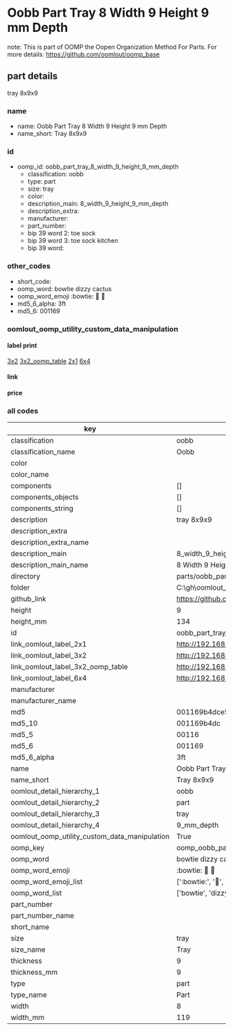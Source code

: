 # Oobb Part Tray 8 Width 9 Height 9 mm Depth  

note: This is part of OOMP the Oopen Organization Method For Parts. For more details: https://github.com/oomlout/oomp_base

##  part details
  



tray 8x9x9



### name
* name: Oobb Part Tray 8 Width 9 Height 9 mm Depth
* name_short: Tray 8x9x9 
### id
* oomp_id: oobb_part_tray_8_width_9_height_9_mm_depth
  * classification: oobb
  * type: part
  * size: tray
  * color: 
  * description_main: 8_width_9_height_9_mm_depth
  * description_extra: 
  * manufacturer: 
  * part_number: 
  * bip 39 word 2: toe sock
  * bip 39 word 3: toe sock kitchen
  * bip 39 word: 

### other_codes
* short_code: 
* oomp_word: bowtie dizzy cactus
* oomp_word_emoji :bowtie: :dizzy: :cactus:
* md5_6_alpha: 3ft
* md5_6: 001169






### oomlout_oomp_utility_custom_data_manipulation
#### label print
[3x2](http://192.168.1.245:1112/?label=oomp%203ft)
[3x2_oomp_table](http://192.168.1.108:1112/?label=oomp%203ft)
[2x1](http://192.168.1.242:1112/?label=oomp%203ft)
[6x4](http://192.168.1.55:1112/?label=oomp%203ft)    

#### link

                              

#### price







### all codes 
| key | value |  
| --- | --- |  
| classification | oobb |  
| classification_name | Oobb |  
| color |  |  
| color_name |  |  
| components | [] |  
| components_objects | [] |  
| components_string | [] |  
| description | tray 8x9x9 |  
| description_extra |  |  
| description_extra_name |  |  
| description_main | 8_width_9_height_9_mm_depth |  
| description_main_name | 8 Width 9 Height 9 mm Depth |  
| directory | parts/oobb_part_tray_8_width_9_height_9_mm_depth |  
| folder | C:\gh\oomlout_oobb_version_4_generated_parts\parts\oobb_part_tray_8_width_9_height_9_mm_depth |  
| github_link | https://github.com/oomlout/oomlout_oomp_part_src/tree/main/parts/oobb_part_tray_8_width_9_height_9_mm_depth |  
| height | 9 |  
| height_mm | 134 |  
| id | oobb_part_tray_8_width_9_height_9_mm_depth |  
| link_oomlout_label_2x1 | http://192.168.1.242:1112/?label=oomp%203ft |  
| link_oomlout_label_3x2 | http://192.168.1.245:1112/?label=oomp%203ft |  
| link_oomlout_label_3x2_oomp_table | http://192.168.1.108:1112/?label=oomp%203ft |  
| link_oomlout_label_6x4 | http://192.168.1.55:1112/?label=oomp%203ft |  
| manufacturer |  |  
| manufacturer_name |  |  
| md5 | 001169b4dce5962c378dddcef633871c |  
| md5_10 | 001169b4dc |  
| md5_5 | 00116 |  
| md5_6 | 001169 |  
| md5_6_alpha | 3ft |  
| name | Oobb Part Tray 8 Width 9 Height 9 mm Depth |  
| name_short | Tray 8x9x9  |  
| oomlout_detail_hierarchy_1 | oobb |  
| oomlout_detail_hierarchy_2 | part |  
| oomlout_detail_hierarchy_3 | tray |  
| oomlout_detail_hierarchy_4 | 9_mm_depth |  
| oomlout_oomp_utility_custom_data_manipulation | True |  
| oomp_key | oomp_oobb_part_tray_8_width_9_height_9_mm_depth |  
| oomp_word | bowtie dizzy cactus |  
| oomp_word_emoji | :bowtie: :dizzy: :cactus: |  
| oomp_word_emoji_list | [':bowtie:', ':dizzy:', ':cactus:'] |  
| oomp_word_list | ['bowtie', 'dizzy', 'cactus'] |  
| part_number |  |  
| part_number_name |  |  
| short_name |  |  
| size | tray |  
| size_name | Tray |  
| thickness | 9 |  
| thickness_mm | 9 |  
| type | part |  
| type_name | Part |  
| width | 8 |  
| width_mm | 119 |  
